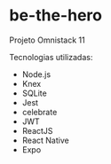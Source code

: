 # be-the-hero
Projeto Omnistack 11

Tecnologias utilizadas:
- Node.js
- Knex
- SQLite
- Jest
- celebrate
- JWT
- ReactJS
- React Native
- Expo
